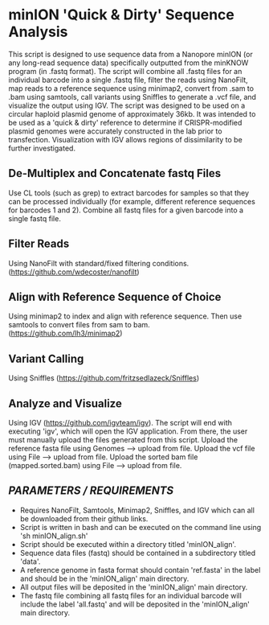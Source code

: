# minION 'Quick & Dirty' Sequence Analysis 
This script is designed to use sequence data from a Nanopore minION (or any long-read sequence data) specifically outputted from the minKNOW program (in .fastq format). The script will combine all .fastq files for an individual barcode into a single .fastq file, filter the reads using NanoFilt, map reads to a reference sequence using minimap2, convert from .sam to .bam using samtools, call variants using Sniffles to generate a .vcf file, and visualize the output using IGV. The script was designed to be used on a circular haploid plasmid genome of approximately 36kb. It was intended to be used as a 'quick & dirty' reference to determine if CRISPR-modified plasmid genomes were accurately constructed in the lab prior to transfection. Visualization with IGV allows regions of dissimilarity to be further investigated.

## De-Multiplex and Concatenate fastq Files
Use CL tools (such as grep) to extract barcodes for samples so that they can be processed individually (for example, different reference sequences for barcodes 1 and 2). Combine all fastq files for a given barcode into a single fastq file. 
## Filter Reads
Using NanoFilt with standard/fixed filtering conditions. (https://github.com/wdecoster/nanofilt)
## Align with Reference Sequence of Choice
Using minimap2 to index and align with reference sequence. Then use samtools to convert files from sam to bam. (https://github.com/lh3/minimap2)
## Variant Calling 
Using Sniffles (https://github.com/fritzsedlazeck/Sniffles) 
## Analyze and Visualize
Using IGV (https://github.com/igvteam/igv). The script will end with executing 'igv', which will open the IGV application. From there, the user must manually upload the files generated from this script. Upload the reference fasta file using Genomes -->  upload from file. Upload the vcf file using File --> upload from file. Upload the sorted bam file (mapped.sorted.bam) using File --> upload from file. 

## *PARAMETERS / REQUIREMENTS*
- Requires NanoFilt, Samtools, Minimap2, Sniffles, and IGV which can all be downloaded from their github links. 
- Script is written in bash and can be executed on the command line using 'sh minION_align.sh'
- Script should be executed within a directory titled 'minION_align'. 
- Sequence data files (fastq) should be contained in a subdirectory titled 'data'. 
- A reference genome in fasta format should contain 'ref.fasta' in the label and should be in the 'minION_align' main directory.
- All output files will be deposited in the 'minION_align' main directory.
- The fastq file combining all fastq files for an individual barcode will include the label 'all.fastq' and will be deposited in the 'minION_align' main directory.


